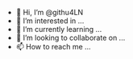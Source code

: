 - 👋 Hi, I’m @githu4LN
- 👀 I’m interested in ...
- 🌱 I’m currently learning ...
- 💞️ I’m looking to collaborate on ...
- 📫 How to reach me ...

<!---
githu4LN/githu4LN is a ✨ special ✨ repository because its `README.md` (this file) appears on your GitHub profile.
You can click the Preview link to take a look at your changes.
--->
